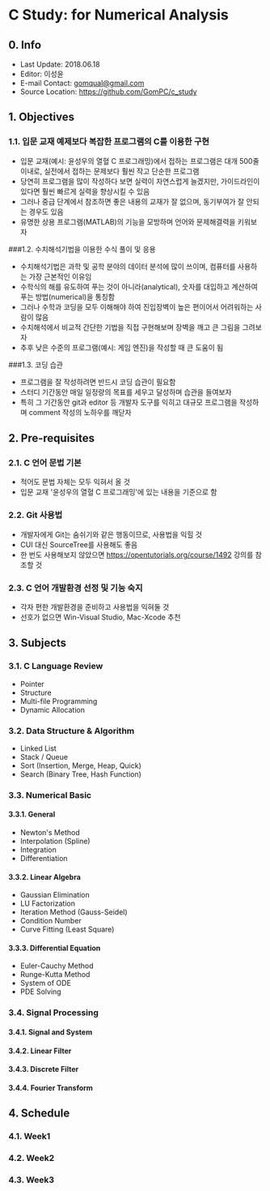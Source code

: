 # C Study: for Numerical Analysis

## 0. Info

- Last Update: 2018.06.18
- Editor: 이성윤
- E-mail Contact: gomqual@gmail.com
- Source Location: https://github.com/GomPC/c_study

## 1. Objectives

### 1.1. 입문 교재 예제보다 복잡한 프로그램의 C를 이용한 구현

- 입문 교재(예시: 윤성우의 열혈 C 프로그래밍)에서 접하는 프로그램은 대개 500줄 이내로, 실전에서 접하는 문제보다 훨씬 작고 단순한 프로그램
- 당연히 프로그램을 많이 작성하다 보면 실력이 자연스럽게 늘겠지만, 가이드라인이 있다면 훨씬 빠르게 실력을 향상시킬 수 있음
- 그러나 중급 단계에서 참조하면 좋은 내용의 교재가 잘 없으며, 동기부여가 잘 안되는 경우도 있음
- 유명한 상용 프로그램(MATLAB)의 기능을 모방하며 언어와 문제해결력을 키워보자

###1.2. 수치해석기법을 이용한 수식 풀이 및 응용

- 수치해석기법은 과학 및 공학 분야의 데이터 분석에 많이 쓰이며, 컴퓨터를 사용하는 가장 근본적인 이유임
- 수학식의 해를 유도하여 푸는 것이 아니라(analytical), 숫자를 대입하고 계산하여 푸는 방법(numerical)을 통칭함
- 그러나 수학과 코딩을 모두 이해해야 하여 진입장벽이 높은 편이어서 어려워하는 사람이 많음
- 수치해석에서 비교적 간단한 기법을 직접 구현해보며 장벽을 깨고 큰 그림을 그려보자
- 추후 낮은 수준의 프로그램(예시: 게임 엔진)을 작성할 때 큰 도움이 됨

###1.3. 코딩 습관

- 프로그램을 잘 작성하려면 반드시 코딩 습관이 필요함
- 스터디 기간동안 매일 일정량의 목표를 세우고 달성하며 습관을 들여보자
- 특히 그 기간동안 git과 editor 등 개발자 도구를 익히고 대규모 프로그램을 작성하며 comment 작성의 노하우를 깨닫자

## 2. Pre-requisites

### 2.1. C 언어 문법 기본

- 적어도 문법 자체는 모두 익혀서 올 것
- 입문 교재 '윤성우의 열혈 C 프로그래밍'에 있는 내용을 기준으로 함

### 2.2. Git 사용법

- 개발자에게 Git는 숨쉬기와 같은 행동이므로, 사용법을 익힐 것
- CUI 대신 SourceTree를 사용해도 좋음
- 한 번도 사용해보지 않았으면 https://opentutorials.org/course/1492 강의를 참조할 것

### 2.3. C 언어 개발환경 선정 및 기능 숙지

- 각자 편한 개발환경을 준비하고 사용법을 익혀둘 것
- 선호가 없으면 Win-Visual Studio, Mac-Xcode 추천

## 3. Subjects

### 3.1. C Language Review

- Pointer
- Structure
- Multi-file Programming
- Dynamic Allocation

### 3.2. Data Structure & Algorithm

- Linked List
- Stack / Queue
- Sort (Insertion, Merge, Heap, Quick)
- Search (Binary Tree, Hash Function)

### 3.3. Numerical Basic

#### 3.3.1. General

- Newton's Method
- Interpolation (Spline)
- Integration
- Differentiation

#### 3.3.2. Linear Algebra

- Gaussian Elimination
- LU Factorization
- Iteration Method (Gauss-Seidel)
- Condition Number
- Curve Fitting (Least Square)

#### 3.3.3. Differential Equation

- Euler-Cauchy Method
- Runge-Kutta Method
- System of ODE
- PDE Solving

### 3.4. Signal Processing

#### 3.4.1. Signal and System

#### 3.4.2. Linear Filter

#### 3.4.3. Discrete Filter

#### 3.4.4. Fourier Transform

## 4. Schedule

### 4.1. Week1

### 4.2. Week2

### 4.3. Week3